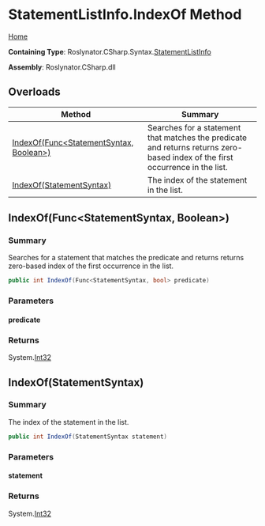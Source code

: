 <a name="_top"></a>

# StatementListInfo\.IndexOf Method

[Home](../../../../../README.md#_top)

**Containing Type**: Roslynator\.CSharp\.Syntax\.[StatementListInfo](../README.md#_top)

**Assembly**: Roslynator\.CSharp\.dll

## Overloads

| Method | Summary |
| ------ | ------- |
| [IndexOf(Func\<StatementSyntax, Boolean>)](#Roslynator_CSharp_Syntax_StatementListInfo_IndexOf_System_Func_Microsoft_CodeAnalysis_CSharp_Syntax_StatementSyntax_System_Boolean__) | Searches for a statement that matches the predicate and returns returns zero\-based index of the first occurrence in the list\. |
| [IndexOf(StatementSyntax)](#Roslynator_CSharp_Syntax_StatementListInfo_IndexOf_Microsoft_CodeAnalysis_CSharp_Syntax_StatementSyntax_) | The index of the statement in the list\. |

## IndexOf\(Func\<StatementSyntax, Boolean>\) <a name="Roslynator_CSharp_Syntax_StatementListInfo_IndexOf_System_Func_Microsoft_CodeAnalysis_CSharp_Syntax_StatementSyntax_System_Boolean__"></a>

### Summary

Searches for a statement that matches the predicate and returns returns zero\-based index of the first occurrence in the list\.

```csharp
public int IndexOf(Func<StatementSyntax, bool> predicate)
```

### Parameters

#### predicate

### Returns

System\.[Int32](https://docs.microsoft.com/en-us/dotnet/api/system.int32)

## IndexOf\(StatementSyntax\) <a name="Roslynator_CSharp_Syntax_StatementListInfo_IndexOf_Microsoft_CodeAnalysis_CSharp_Syntax_StatementSyntax_"></a>

### Summary

The index of the statement in the list\.

```csharp
public int IndexOf(StatementSyntax statement)
```

### Parameters

#### statement

### Returns

System\.[Int32](https://docs.microsoft.com/en-us/dotnet/api/system.int32)

